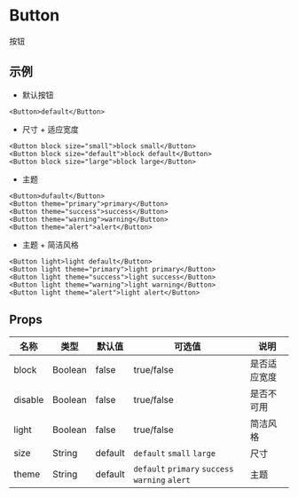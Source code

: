 # Button

按钮

## 示例

- 默认按钮

```vue
<Button>default</Button>
```

- 尺寸 + 适应宽度

```vue
<Button block size="small">block small</Button>
<Button block size="default">block default</Button>
<Button block size="large">block large</Button>
```

- 主题

```vue
<Button>dufault</Button>
<Button theme="primary">primary</Button>
<Button theme="success">success</Button>
<Button theme="warning">warning</Button>
<Button theme="alert">alert</Button>
```

- 主题 + 简洁风格

```vue
<Button light>light default</Button>
<Button light theme="primary">light primary</Button>
<Button light theme="success">light success</Button>
<Button light theme="warning">light warning</Button>
<Button light theme="alert">light alert</Button>
```

## Props

| 名称    | 类型    | 默认值  | 可选值                                          | 说明         |
| ------- | ------- | ------- | ----------------------------------------------- | ------------ |
| block   | Boolean | false   | true/false                                      | 是否适应宽度 |
| disable | Boolean | false   | true/false                                      | 是否不可用   |
| light   | Boolean | false   | true/false                                      | 简洁风格     |
| size    | String  | default | `default` `small` `large`                       | 尺寸         |
| theme   | String  | default | `default` `primary` `success` `warning` `alert` | 主题         |
